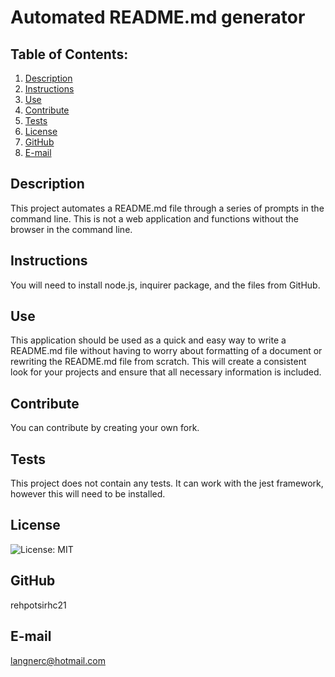 # Automated README.md generator
  ## Table of Contents:
  1. [Description](#description) 
  2. [Instructions](#instructions)
  3. [Use](#use)  
  4. [Contribute](#contribute)
  5. [Tests](#tests)
  6. [License](#license)
  7. [GitHub](#github)
  8. [E-mail](#e-mail)
## Description
This project automates a README.md file through a series of prompts in the command line. This is not a web application and functions without the browser in the command line. 
## Instructions
You will need to install node.js, inquirer package, and the files from GitHub.
## Use
This application should be used as a quick and easy way to write a README.md file without having to worry about formatting of a document or rewriting the README.md file from scratch. This will create a consistent look for your projects and ensure that all necessary information is included.
## Contribute
You can contribute by creating your own fork.
## Tests
This project does not contain any tests. It can work with the jest framework, however this will need to be installed.
## License
![License: MIT](https://img.shields.io/badge/License-MIT-yellow.svg)
## GitHub
rehpotsirhc21
## E-mail
langnerc@hotmail.com